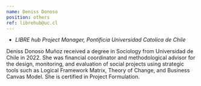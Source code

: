 ```yaml
---
name: Deniss Donoso
position: others
ref: librehub@uc.cl
---
```


- _LIBRE hub Project Manager, Pontificia Universidad Catolica de Chile_<br>

Deniss Donoso Muñoz received a degree in Sociology from Universidad de Chile in 2022. She was financial coordinator and methodological advisor for the design, monitoring, and evaluation of social projects using strategic tools such as Logical Framework Matrix, Theory of Change, and Business Canvas Model. She is certified in Project Formulation.